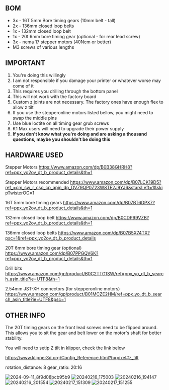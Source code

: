 ## **BOM**

- 3x - 16T 5mm Bore timing gears (10mm belt - tall)
- 2x - 136mm closed loop belts
- 1x - 132mm closed loop belt
- 1x - 20t 6mm bore timing gear (optional - for rear lead screw)
- 3x - nema 17 stepper motors (40Ncm or better)
- M3 screws of various lengths


## **IMPORTANT**

1. You're doing this willingly
2. I am not responsible if you damage your printer or whatever worse may come of it
3. This requires you drilling through the bottom panel
4. This will not work with the factory board
5. Custom z joints are not necessary. The factory ones have enough flex to allow z tilt
6. If you use the stepperonline motors listed bellow, you might need to swap the middle pins
7. Use blue loctite on all timing gear grub screws
8. K1 Max users will need to upgrade their power supply
9. **If you don't know what you're doing and are asking a thousand questions, maybe you shouldn't be doing this**


## **HARDWARE USED**

Stepper Motors
https://www.amazon.com/dp/B0B38GHRH8?ref=ppx_yo2ov_dt_b_product_details&th=1

Stepper Motors recommended
https://www.amazon.com/dp/B07LCK19D5?ref_=cm_sw_r_cso_cp_apin_dp_DVZ9QP0Z23W8TE2J9YJ6&starsLeft=1&skipTwisterOG=1

16T 5mm bore timing gears
https://www.amazon.com/dp/B07BT6DPX7?ref=ppx_yo2ov_dt_b_product_details&th=1

132mm closed loop belt
https://www.amazon.com/dp/B0CDP99VZB?ref=ppx_yo2ov_dt_b_product_details&th=1

136mm closed loop belts
https://www.amazon.com/dp/B07B5X74TX?psc=1&ref=ppx_yo2ov_dt_b_product_details

20T 6mm bore timing gear (optional)
https://www.amazon.com/dp/B07PPGQV6K?ref=ppx_yo2ov_dt_b_product_details&th=1

Drill bits
https://www.amazon.com/gp/product/B0C2TTG1SW/ref=ppx_yo_dt_b_search_asin_title?ie=UTF8&th=1

2.54mm JST-XH connectors (for stepperonline motors)
https://www.amazon.com/gp/product/B01MCZE2HM/ref=ppx_yo_dt_b_search_asin_title?ie=UTF8&psc=1


## **OTHER INFO**

The 20T timing gears on the front lead screws need to be flipped around. This allows you to sit the gear and belt lower on the motor's shaft for better stability. 

You will need to setip Z tilt in klipper, check the link below

https://www.klipper3d.org/Config_Reference.html?h=pixel#z_tilt

rotation_distance: 8
gear_ratio: 20:16


![2024-09-11_8f9d08bcb95b9](https://github.com/user-attachments/assets/6ddf3d51-2e46-4c4b-9ebd-a2e615cbe783)
![20240216_175003](https://github.com/user-attachments/assets/d5e1bd61-5321-46d9-be9b-8bc0aee126e7)
![20240216_194147](https://github.com/user-attachments/assets/b8507894-3ab1-4ec8-9788-71adb0fd563a)
![20240216_201554](https://github.com/user-attachments/assets/2a8f7eb8-f694-4a2c-9df1-74fd66d04bca)
![20240217_151309](https://github.com/user-attachments/assets/c2dc584b-1670-430d-b957-4e63e3679b52)
![20240217_151255](https://github.com/user-attachments/assets/ec61f45c-95f7-4cb8-a462-5db1311f93f3)







